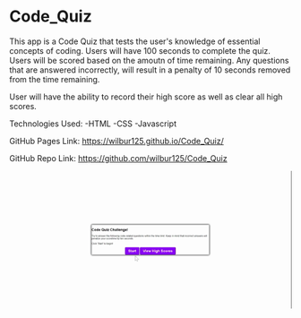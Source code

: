 # Code_Quiz

This app is a Code Quiz that tests the user's knowledge of essential concepts of coding. Users will have 100 seconds to complete the quiz. Users will be scored based on the amoutn of time remaining. Any questions that are answered incorrectly, will result in a penalty of 10 seconds removed from the time remaining. 

User will have the ability to record their high score as well as clear all high scores. 

Technologies Used:
-HTML
-CSS
-Javascript

GitHub Pages Link:
https://wilbur125.github.io/Code_Quiz/

GitHub Repo Link:
https://github.com/wilbur125/Code_Quiz

![Code Quiz Demo](./assets/code_quiz_demo.gif)
